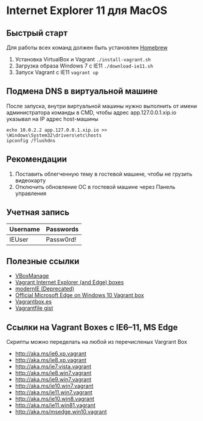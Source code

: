 # Internet Explorer 11 для MacOS

## Быстрый старт

Для работы всех команд должен быть установлен [Homebrew](https://brew.sh/index_ru)

1. Установка VirtualBox и Vagrant `./install-vagrant.sh`
1. Загрузка образа Windows 7 с IE11 `./download-ie11.sh`
1. Запуск Vagrant с IE11 `vagrant up`

## Подмена DNS в виртуальной машине

После запуска, внутри виртуальной машины нужно выполнить от имени администратора команды в CMD, чтобы адрес app.127.0.0.1.xip.io указывал на IP адрес host-машины

```
echo 10.0.2.2 app.127.0.0.1.xip.io >> \Windows\System32\drivers\etc\hosts
ipconfig /flushdns
```

## Рекомендации

1. Поставить облегченную тему в гостевой машине, чтобы не грузить видеокарту
2. Отключить обновление ОС в гостевой машине через Панель управления

## Учетная запись

| Username | Passwords |
| -------- | --------- |
| IEUser   | Passw0rd! |

## Полезные ссылки

- [VBoxManage](https://www.virtualbox.org/manual/ch08.html)
- [Vagrant Internet Explorer (and Edge) boxes](https://github.com/andornaut/vagrant-internet-explorer)
- [modernIE (Deprecated)](https://app.vagrantup.com/modernIE)
- [Official Microsoft Edge on Windows 10 Vagrant box](https://app.vagrantup.com/Microsoft/boxes/EdgeOnWindows10)
- [Vagrantbox.es](http://www.vagrantbox.es/)
- [Vagrantfile gist](https://gist.github.com/anthonysterling/7cb85670b36821122a4a)

## Ссылки на Vagrant Boxes с IE6–11, MS Edge

Скрипты можно переделать на любой из перечисленых Vargrant Box

- http://aka.ms/ie6.xp.vagrant
- http://aka.ms/ie8.xp.vagrant
- http://aka.ms/ie7.vista.vagrant
- http://aka.ms/ie8.win7.vagrant
- http://aka.ms/ie9.win7.vagrant
- http://aka.ms/ie10.win7.vagrant
- http://aka.ms/ie11.win7.vagrant
- http://aka.ms/ie10.win8.vagrant
- http://aka.ms/ie11.win81.vagrant
- http://aka.ms/msedge.win10.vagrant
